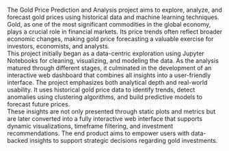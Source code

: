 The Gold Price Prediction and Analysis project aims to explore, analyze, and forecast gold 
prices using historical data and machine learning techniques. Gold, as one of the most significant 
commodities in the global economy, plays a crucial role in financial markets. Its price trends often 
reflect broader economic changes, making gold price forecasting a valuable exercise for investors, 
economists, and analysts.  
This project initially began as a data-centric exploration using Jupyter Notebooks for 
cleaning, visualizing, and modeling the data. As the analysis matured through different stages, it 
culminated in the development of an interactive web dashboard that combines all insights into a 
user-friendly interface. 
The project emphasizes both analytical depth and real-world usability. It uses historical gold 
price data to identify trends, detect anomalies using clustering algorithms, and build predictive 
models to forecast future prices.  
These insights are not only presented through static plots and metrics but are later converted 
into a fully interactive web interface that supports dynamic visualizations, timeframe filtering, and 
investment recommendations. The end product aims to empower users with data-backed insights 
to support strategic decisions regarding gold investments.
